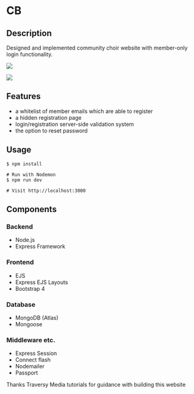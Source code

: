 # CB

## Description

Designed and implemented community choir website with member-only login functionality.

![](/images/screen1.png)

![](/images/screen2.png)

## Features

- a whitelist of member emails which are able to register
- a hidden registration page
- login/registration server-side validation system
- the option to reset password

## Usage

```
$ npm install 
```
```
# Run with Nodemon
$ npm run dev

# Visit http://localhost:3000
```

## Components

### Backend

- Node.js
- Express Framework

### Frontend

- EJS
- Express EJS Layouts
- Bootstrap 4

### Database

- MongoDB (Atlas)
- Mongoose

### Middleware etc.

- Express Session
- Connect flash
- Nodemailer
- Passport

Thanks Traversy Media tutorials for guidance with building this website




